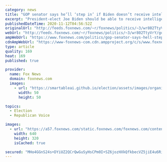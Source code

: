 ```yaml
---
category: news
title: "GOP senator says he’ll ‘step in’ if Biden doesn’t receive intel briefings by Friday"
excerpt: "President-elect Joe Biden should be able to receive intelligence briefings by Friday, a Republican member of the U.S. Senate said in a radio interview that aired Wednesday."
publishedDateTime: 2020-11-12T04:56:52Z
originalUrl: "http://feeds.foxnews.com/~r/foxnews/politics/~3/wr802TtyVrY/gop-senator-says-hell-step-in-if-biden-doesnt-receive-intel-briefings-by-friday"
webUrl: "http://feeds.foxnews.com/~r/foxnews/politics/~3/wr802TtyVrY/gop-senator-says-hell-step-in-if-biden-doesnt-receive-intel-briefings-by-friday"
ampWebUrl: "https://www.foxnews.com/politics/gop-senator-says-hell-step-in-if-biden-doesnt-receive-intel-briefings-by-friday.amp"
cdnAmpWebUrl: "https://www-foxnews-com.cdn.ampproject.org/c/s/www.foxnews.com/politics/gop-senator-says-hell-step-in-if-biden-doesnt-receive-intel-briefings-by-friday.amp"
type: article
quality: 169
heat: 169
published: true

provider:
  name: Fox News
  domain: foxnews.com
  images:
    - url: "https://smartableai.github.io/election/assets/images/organizations/foxnews.com-50x50.jpg"
      width: 50
      height: 50

topics:
  - Election
  - Republican Voice

images:
  - url: "https://a57.foxnews.com/static.foxnews.com/foxnews.com/content/uploads/2018/09/640/320/Lankford_Senate.jpg?ve=1&tl=1"
    width: 640
    height: 320
    isCached: true

secured: "MHo4GGnS24s+DYiUZ2QCrQwGuSyHsCPm0I+SZ6jozHXkQfkbecVZ5jiE4u6RiHI90F/06jO/JpAy2GcKc6k2OZAm/mmd/W2WmHqHMHVfQEjxkm6ApDuA1nlMd8xve5ku4IApHKWtoWfiPjjc2PjQFPoPf54CfGg/ZRHt/EU9xkLjhXRJXsZzWQRGrs7hgBHePv95A0KF1+qDVajwAkKQJihhLWLp779w8DCr4rhD/Eh8RqFlG+RJo5OYIOKGSiad3FGVjJsevIDnKIOdcMZNXsLPzY6tH1hnTlnYCyZsl0mFtSdIlLgxWfW5/kZKdz7CxrGpo13AVWAu4Eo47SKqwX1ob0SwW/McO0wxs5QShxU=;xDjrhWBOmYf0aEf7Z4TQXQ=="
---
```


